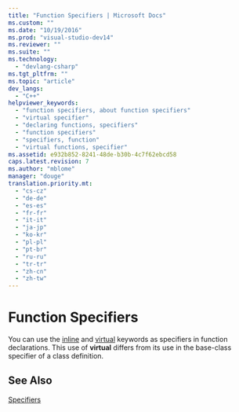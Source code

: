 ```yaml
---
title: "Function Specifiers | Microsoft Docs"
ms.custom: ""
ms.date: "10/19/2016"
ms.prod: "visual-studio-dev14"
ms.reviewer: ""
ms.suite: ""
ms.technology: 
  - "devlang-csharp"
ms.tgt_pltfrm: ""
ms.topic: "article"
dev_langs: 
  - "C++"
helpviewer_keywords: 
  - "function specifiers, about function specifiers"
  - "virtual specifier"
  - "declaring functions, specifiers"
  - "function specifiers"
  - "specifiers, function"
  - "virtual functions, specifier"
ms.assetid: e932b852-8241-48de-b30b-4c7f62ebcd58
caps.latest.revision: 7
ms.author: "mblome"
manager: "douge"
translation.priority.mt: 
  - "cs-cz"
  - "de-de"
  - "es-es"
  - "fr-fr"
  - "it-it"
  - "ja-jp"
  - "ko-kr"
  - "pl-pl"
  - "pt-br"
  - "ru-ru"
  - "tr-tr"
  - "zh-cn"
  - "zh-tw"
---
```

# Function Specifiers
You can use the [inline](../misc/inline--__inline--__forceinline.md) and [virtual](../Topic/virtual%20Specifier.md) keywords as specifiers in function declarations. This use of **virtual** differs from its use in the base-class specifier of a class definition.  
  
## See Also  
 [Specifiers](../Topic/Specifiers.md)